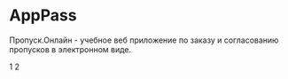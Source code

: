 # AppPass
Пропуск.Онлайн - учебное веб приложение по заказу и согласованию пропусков в электронном виде. 

1
2